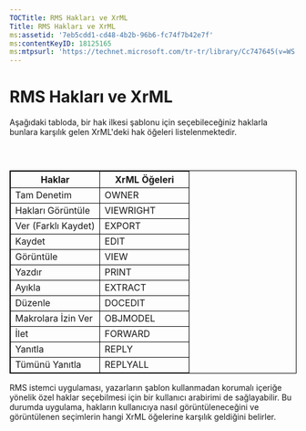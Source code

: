 ```yaml
---
TOCTitle: RMS Hakları ve XrML
Title: RMS Hakları ve XrML
ms:assetid: '7eb5cdd1-cd48-4b2b-96b6-fc74f7b42e7f'
ms:contentKeyID: 18125165
ms:mtpsurl: 'https://technet.microsoft.com/tr-tr/library/Cc747645(v=WS.10)'
---
```


RMS Hakları ve XrML
===================

Aşağıdaki tabloda, bir hak ilkesi şablonu için seçebileceğiniz haklarla bunlara karşılık gelen XrML'deki hak öğeleri listelenmektedir.

###  

 
<table style="border:1px solid black;">
<colgroup>
<col width="50%" />
<col width="50%" />
</colgroup>
<thead>
<tr class="header">
<th style="border:1px solid black;" >Haklar</th>
<th style="border:1px solid black;" >XrML Öğeleri</th>
</tr>
</thead>
<tbody>
<tr class="odd">
<td style="border:1px solid black;">Tam Denetim</td>
<td style="border:1px solid black;">OWNER</td>
</tr>
<tr class="even">
<td style="border:1px solid black;">Hakları Görüntüle</td>
<td style="border:1px solid black;">VIEWRIGHT</td>
</tr>
<tr class="odd">
<td style="border:1px solid black;">Ver (Farklı Kaydet)</td>
<td style="border:1px solid black;">EXPORT</td>
</tr>
<tr class="even">
<td style="border:1px solid black;">Kaydet</td>
<td style="border:1px solid black;">EDIT</td>
</tr>
<tr class="odd">
<td style="border:1px solid black;">Görüntüle</td>
<td style="border:1px solid black;">VIEW</td>
</tr>
<tr class="even">
<td style="border:1px solid black;">Yazdır</td>
<td style="border:1px solid black;">PRINT</td>
</tr>
<tr class="odd">
<td style="border:1px solid black;">Ayıkla</td>
<td style="border:1px solid black;">EXTRACT</td>
</tr>
<tr class="even">
<td style="border:1px solid black;">Düzenle</td>
<td style="border:1px solid black;">DOCEDIT</td>
</tr>
<tr class="odd">
<td style="border:1px solid black;">Makrolara İzin Ver</td>
<td style="border:1px solid black;">OBJMODEL</td>
</tr>
<tr class="even">
<td style="border:1px solid black;">İlet</td>
<td style="border:1px solid black;">FORWARD</td>
</tr>
<tr class="odd">
<td style="border:1px solid black;">Yanıtla</td>
<td style="border:1px solid black;">REPLY</td>
</tr>
<tr class="even">
<td style="border:1px solid black;">Tümünü Yanıtla</td>
<td style="border:1px solid black;">REPLYALL</td>
</tr>
</tbody>
</table>
  
RMS istemci uygulaması, yazarların şablon kullanmadan korumalı içeriğe yönelik özel haklar seçebilmesi için bir kullanıcı arabirimi de sağlayabilir. Bu durumda uygulama, hakların kullanıcıya nasıl görüntüleneceğini ve görüntülenen seçimlerin hangi XrML öğelerine karşılık geldiğini belirler.
